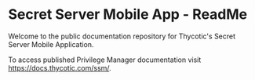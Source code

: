 [title]: # (readme)
[tags]: # (readme)
[priority]: # (1)
[display]: # (none)
# Secret Server Mobile App - ReadMe

Welcome to the public documentation repository for Thycotic's Secret Server Mobile Application.

To access published Privilege Manager documentation visit https://docs.thycotic.com/ssm/.
